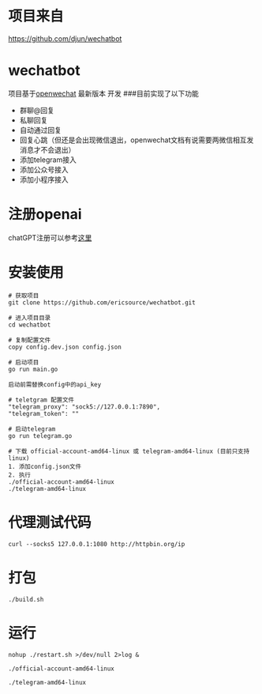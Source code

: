 # 项目来自
https://github.com/djun/wechatbot

# wechatbot
项目基于[openwechat](https://github.com/eatmoreapple/openwechat) 最新版本 开发
###目前实现了以下功能
 + 群聊@回复
 + 私聊回复
 + 自动通过回复
 + 回复心跳（但还是会出现微信退出，openwechat文档有说需要两微信相互发消息才不会退出）
 + 添加telegram接入
 + 添加公众号接入
 + 添加小程序接入
 
# 注册openai
chatGPT注册可以参考[这里](https://juejin.cn/post/7173447848292253704)

# 安装使用
```
# 获取项目
git clone https://github.com/ericsource/wechatbot.git

# 进入项目目录
cd wechatbot

# 复制配置文件
copy config.dev.json config.json

# 启动项目
go run main.go

启动前需替换config中的api_key

# teletgram 配置文件
"telegram_proxy": "sock5://127.0.0.1:7890",
"telegram_token": ""

# 启动telegram
go run telegram.go

# 下载 official-account-amd64-linux 或 telegram-amd64-linux (目前只支持linux)
1. 添加config.json文件
2. 执行
./official-account-amd64-linux
./telegram-amd64-linux

```

# 代理测试代码
```
curl --socks5 127.0.0.1:1080 http://httpbin.org/ip
```

# 打包

```
./build.sh
```

# 运行
```
nohup ./restart.sh >/dev/null 2>log &

./official-account-amd64-linux

./telegram-amd64-linux
```

